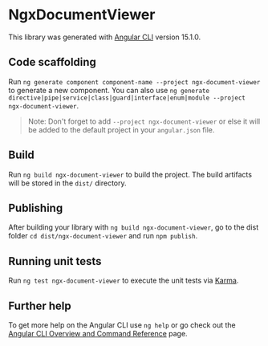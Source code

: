 # NgxDocumentViewer

This library was generated with [Angular CLI](https://github.com/angular/angular-cli) version 15.1.0.

## Code scaffolding

Run `ng generate component component-name --project ngx-document-viewer` to generate a new component. You can also use `ng generate directive|pipe|service|class|guard|interface|enum|module --project ngx-document-viewer`.

> Note: Don't forget to add `--project ngx-document-viewer` or else it will be added to the default project in your `angular.json` file.

## Build

Run `ng build ngx-document-viewer` to build the project. The build artifacts will be stored in the `dist/` directory.

## Publishing

After building your library with `ng build ngx-document-viewer`, go to the dist folder `cd dist/ngx-document-viewer` and run `npm publish`.

## Running unit tests

Run `ng test ngx-document-viewer` to execute the unit tests via [Karma](https://karma-runner.github.io).

## Further help

To get more help on the Angular CLI use `ng help` or go check out the [Angular CLI Overview and Command Reference](https://angular.io/cli) page.
